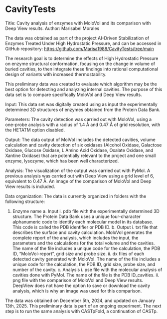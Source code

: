 # CavityTests

Title: Cavity analysis of enzymes with MoloVol and its comparison with Deep View results. 
Author: Marisabel Morales

The data was obtained as part of the project AI-Driven Stabilization of Enzymes Treated Under High Hydrostatic Pressure, and can be accessed in GitHub repository: https://github.com/Marisa1988/CavityTests/tree/main

The research goal is to determine the effects of High Hydrostatic Pressure on enzyme structural conformation, focusing on the change in volume of buried cavities, to then integrate these findings into rational computational design of variants with increased thermostability.

This preliminary data was created to evaluate which algorithm may be the best option for detecting and analyzing internal cavities. The purpose of this data set is to compare specifically MoloVol and Deep View results.  

Input: This data set was digitally created using as input the experimentally determined 3D structures of enzymes obtained from the Protein Data Bank.

Parameters: The cavity detection was carried out with MoloVol, using a one-probe analysis with a radius of 1.4 Å and 0.47 Å of grid resolution, with the HETATM option disabled.

Output: The data output of MolVol includes the detected cavities, volume calculation and cavity detection of six oxidases (Alcohol Oxidase, Galactose Oxidase, Glucose Oxidase, L Amino Acid Oxidase, Oxalate Oxidase, and Xantine Oxidase) that are potentially relevant to the project and one small enzyme, lysozyme, which has been well characterized. 

Analysis: The visualization of the output was carried out with PyMol. A previous analysis was carried out with Deep View using a grid level of 6, equivalent to 0.47 Å. An image of the comparison of MoloVol and Deep View results is included.

Data organization: The data is currently organized in folders with the following structure:

1.	Enzyme name
  a.	Input
    i.	pdb file with the experimentally determined 3D structure. The Protein Data Bank uses a unique four-character alphanumeric code to identify each molecular model in its database. This code is called the PDB identifier or PDB ID.
  b.	Output
    i.	txt file that describes the surface and cavity calculation. MoloVol generates the complete report of the analysis, which includes the input, the parameters and the calculations for the total volume and the cavities. The name of the file includes a unique code for the calculation, the PDB ID, “MoloVol-report”, grid size and probe size.
    ii.	dx files of each detected cavity generated with MoloVol. The name of the file includes a unique code for the calculation, the PDB ID, grid size, probe size, and number of the cavity.
  c.	Analysis
    i.	pse file with the molecular analysis of cavities done with PyMol. The name of the file is the PDB ID_cavities.
    ii.	png file with the comparison of MoloVol and Deep View results. DeepView does not have the option to save or download the cavity analysis, which is why an image was used for this comparison.

The data was obtained on December 5th, 2024, and updated on January 13th, 2025. This preliminary data is part of an ongoing experiment. The next step is to run the same analysis with CASTpFold, a continuation of CASTp. 
